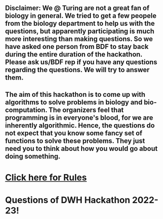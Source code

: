## **Disclaimer**: We @ Turing are not a great fan of biology in general. We tried to get a few peopele from the biology department to help us with the questions, but apparently participating is much more interesting than making questions. So we have asked one person from BDF to stay back during the entire duration of the hackathon. Please ask us/BDF rep if you have any questions regarding the questions. We will try to answer them. 

## The aim of this hackathon is to come up with algorithms to solve problems in biology and bio-computation. The organizers feel that programming is in everyone's blood, for we are inherently algorithmic. Hence, the questions do **not** expect that you know some fancy set of functions to solve these problems. They just need you to think about how you would go about doing something.

# [Click here for Rules](./rules)

# **Questions of DWH Hackathon 2022-23!**

